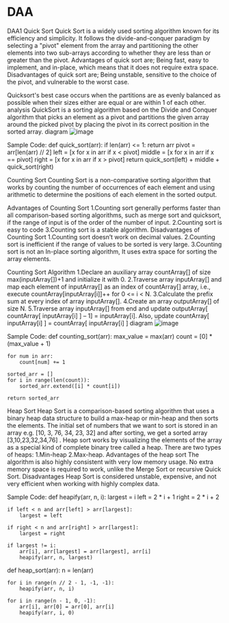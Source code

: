 # DAA
DAA1
Quick Sort
Quick Sort is a widely used sorting algorithm known for its efficiency and simplicity. 
It follows the divide-and-conquer paradigm by selecting a "pivot" element from the array and partitioning 
the other elements into two sub-arrays according to whether they are less than or greater than the pivot. 
Advantages of quick sort are;
Being fast, easy to implement, and in-place, which means that it does not require extra space.
Disadvantages of quick sort are; 
Being unstable, sensitive to the choice of the pivot, and vulnerable to the worst case.

Quicksort's best case occurs when the partitions are as evenly balanced as possible when their sizes either are equal or are within 1 of each other.
analysis
QuickSort is a sorting algorithm based on the Divide and Conquer algorithm that picks an element as a pivot and partitions the given array around the picked pivot by placing the pivot in its correct position in the sorted array.
diagram
![image](https://github.com/akampaian/DAA/assets/108192144/c062b143-490d-4199-b42b-0bfb5db6866b)

Sample Code:
def quick_sort(arr):
    if len(arr) <= 1:
        return arr
    pivot = arr[len(arr) // 2]
    left = [x for x in arr if x < pivot]
    middle = [x for x in arr if x == pivot]
    right = [x for x in arr if x > pivot]
    return quick_sort(left) + middle + quick_sort(right)

Counting Sort
Counting Sort is a non-comparative sorting algorithm that works by counting the number of occurrences 
of each element and using arithmetic to determine the positions of each element in the sorted output.

Advantages of Counting Sort
1.Counting sort generally performs faster than all comparison-based sorting algorithms, such as merge sort and quicksort, if the range of input is of the order of the number of input.
2.Counting sort is easy to code
3.Counting sort is a stable algorithm.
Disadvantages of Counting Sort
1.Counting sort doesn’t work on decimal values.
2.Counting sort is inefficient if the range of values to be sorted is very large.
3.Counting sort is not an In-place sorting algorithm, It uses extra space for sorting the array elements.

Counting Sort Algorithm
1.Declare an auxiliary array countArray[] of size max(inputArray[])+1 and initialize it with 0.
2.Traverse array inputArray[] and map each element of inputArray[] as an index of countArray[] array, i.e., execute countArray[inputArray[i]]++ for 0 <= i < N.
3.Calculate the prefix sum at every index of array inputArray[].
4.Create an array outputArray[] of size N.
5.Traverse array inputArray[] from end and update outputArray[ countArray[ inputArray[i] ] – 1] = inputArray[i]. Also, update countArray[ inputArray[i] ] = countArray[ inputArray[i] ]
diagram
![image](https://github.com/akampaian/DAA/assets/108192144/31b2ddb8-606d-43d5-9c07-37927e29d010)

Sample Code:
def counting_sort(arr):
    max_value = max(arr)
    count = [0] * (max_value + 1)

    for num in arr:
        count[num] += 1

    sorted_arr = []
    for i in range(len(count)):
        sorted_arr.extend([i] * count[i])

    return sorted_arr


Heap Sort
Heap Sort is a comparison-based sorting algorithm that uses a binary heap data structure to build a max-heap or min-heap and then sorts the elements.
The initial set of numbers that we want to sort is stored in an array e.g. [10, 3, 76, 34, 23, 32] and after sorting, 
we get a sorted array [3,10,23,32,34,76] . Heap sort works by visualizing the elements of the array as a special kind of complete binary tree called a heap.
There are two types of heaps:
1.Min-heap 
2.Max-heap.
Advantages of the heap sort
The algorithm is also highly consistent with very low memory usage. No extra memory space is required to work, unlike the Merge Sort or recursive Quick Sort.
Disadvantages
Heap Sort is considered unstable, expensive, and not very efficient when working with highly complex data.

Sample Code:
def heapify(arr, n, i):
    largest = i
    left = 2 * i + 1
    right = 2 * i + 2

    if left < n and arr[left] > arr[largest]:
        largest = left

    if right < n and arr[right] > arr[largest]:
        largest = right

    if largest != i:
        arr[i], arr[largest] = arr[largest], arr[i]
        heapify(arr, n, largest)

def heap_sort(arr):
    n = len(arr)

    for i in range(n // 2 - 1, -1, -1):
        heapify(arr, n, i)

    for i in range(n - 1, 0, -1):
        arr[i], arr[0] = arr[0], arr[i]
        heapify(arr, i, 0)





    

   





    
   















